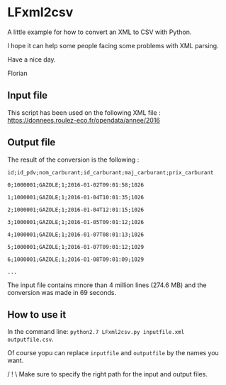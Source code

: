 # LFxml2csv

A little example for how to convert an XML to CSV with Python.

I hope it can help some people facing some problems with XML parsing.

Have a nice day.

Florian

## Input file

This script has been used on the following XML file : https://donnees.roulez-eco.fr/opendata/annee/2016

## Output file

The result of the conversion is the following :

`id;id_pdv;nom_carburant;id_carburant;maj_carburant;prix_carburant`

`0;1000001;GAZOLE;1;2016-01-02T09:01:58;1026`

`1;1000001;GAZOLE;1;2016-01-04T10:01:35;1026`

`2;1000001;GAZOLE;1;2016-01-04T12:01:15;1026`

`3;1000001;GAZOLE;1;2016-01-05T09:01:12;1026`

`4;1000001;GAZOLE;1;2016-01-07T08:01:13;1026`

`5;1000001;GAZOLE;1;2016-01-07T09:01:12;1029`

`6;1000001;GAZOLE;1;2016-01-08T09:01:09;1029`

`...`

The input file contains mnore than 4 million lines (274.6 MB) and the conversion was made in 69 seconds.

## How to use it 

In the command line: `python2.7 LFxml2csv.py inputfile.xml outputfile.csv`.

Of course yopu can replace `inputfile` and `outputfile` by the names you want.

/ ! \ Make sure to specify the right path for the input and output files.
